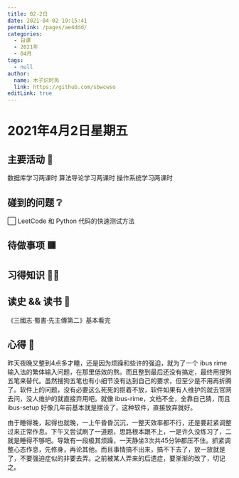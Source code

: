 ```yaml
---
title: 02-2日
date: 2021-04-02 19:15:41
permalink: /pages/ae4ddd/
categories: 
  - 日课
  - 2021年
  - 04月
tags: 
  - null
author: 
  name: 木子识时务
  link: https://github.com/sbwcwso
editLink: true
---
```

# 2021年4月2日星期五

## 主要活动 🏃

数据库学习两课时
算法导论学习两课时
操作系统学习两课时

## 碰到的问题 ❔

<!-- TODO:LeetCode 和 Python 代码的快速测试方法-->
⬜ LeetCode 和 Python 代码的快速测试方法

## 待做事项 🟥

## 习得知识 🧑‍💻

## 读史 && 读书 📖

《三國志·蜀書·先主傳第二》基本看完

## 心得 🤔

昨天夜晚又整到4点多才睡，还是因为烦躁和些许的强迫，就为了一个 ibus rime 输入法的繁体输入问题，在那里低效的熬。而且整到最后还没有搞定，最终用搜狗五笔来替代。虽然搜狗五笔也有小细节没有达到自己的要求，但至少是不用再折腾了。软件上的问题，没有必要这么死死的抠着不放，软件如果有人维护的就去官网去问，没人维护的就直接弃用吧。就像 ibus-rime，文档不全，全靠自己猜，而且 ibus-setup 好像几年前基本就是摆设了，这种软件，直接放弃就好。

由于睡得晚，起得也就晚，一上午昏昏沉沉，一整天效率都不行，还是要赶紧调整过来正常作息。下午又尝试刷了一道题，思路根本跟不上，一是许久没练习了，二就是睡得不够吧。导致有一段极其烦躁，一天静坐3次共45分钟都压不住。抓紧调整心态作息，先修身，再论其他。而且事情搞不出来，搞不下去了，放一放就是了，不要强迫症似的非要去弄。之前被某人弄来的后遗症，要渐渐的改了，切记之。
